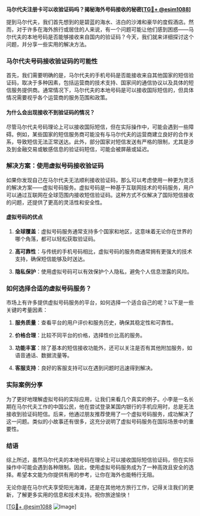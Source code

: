 **马尔代夫注册卡可以收验证码吗？揭秘海外号码接收的秘密[[TG💪+ @esim1088](https://t.me/s/esim1088)]**

提到马尔代夫，我们首先想到的是碧蓝的海水、洁白的沙滩和豪华的度假酒店。然而，对于许多在海外旅行或居住的人来说，有一个问题可能让他们感到困惑——马尔代夫的本地号码是否能够接收来自国内的验证码？今天，我们就来详细探讨这个问题，并分享一些实用的解决方法。

### 马尔代夫号码接收验证码的可能性

首先，我们需要明确的是，马尔代夫的手机号码是否能接收来自其他国家的短信验证码，取决于多种因素，包括运营商的技术支持、国家间的通信协议以及具体的短信服务提供商。通常情况下，马尔代夫的本地号码是可以接收国际短信的，但具体情况需要视乎各个运营商的服务范围和政策。

#### 为什么会出现接收不到验证码的情况？

尽管马尔代夫号码理论上可以接收国际短信，但在实际操作中，可能会遇到一些障碍。例如，某些国家的短信服务商可能没有与马尔代夫的运营商建立良好的合作关系，导致短信无法正常送达。此外，部分国家对短信发送有严格的限制，尤其是涉及到金融交易或敏感信息的验证码短信，可能会被屏蔽或延迟。

### 解决方案：使用虚拟号码接收验证码

如果你发现自己在马尔代夫无法顺利接收验证码，那么可以考虑使用一种更为灵活的解决方案——虚拟号码服务。虚拟号码是一种基于互联网技术的号码服务，用户可以通过互联网在全球范围内接收短信验证码。这种方式不仅解决了国际短信接收的问题，还提供了更高的灵活性和安全性。

#### 虚拟号码的优点

1. **全球覆盖**：虚拟号码服务通常支持多个国家和地区，这意味着无论你在世界的哪个角落，都可以轻松获取验证码。
   
2. **高可靠性**：与传统的手机号码相比，虚拟号码的服务商通常拥有更强大的技术支持，确保短信能够及时送达。

3. **隐私保护**：使用虚拟号码可以有效保护个人隐私，避免个人信息泄露的风险。

### 如何选择合适的虚拟号码服务？

市场上有许多提供虚拟号码服务的平台，如何选择一个适合自己的呢？以下是一些关键的考量因素：

1. **服务质量**：查看平台的用户评价和服务历史，确保其稳定性和可靠性。

2. **价格合理**：比较不同平台的价格，选择性价比高的服务。

3. **功能丰富**：除了基本的短信接收功能外，还可以关注是否有其他附加服务，如语音通话、数据流量等。

4. **客服支持**：良好的客服支持可以在遇到问题时迅速得到解决。

### 实际案例分享

为了更好地理解虚拟号码的实际应用，让我们来看几个真实的例子。小李是一名长期在马尔代夫工作的中国公民，他在尝试登录某国内银行的手机应用时，总是无法接收到验证码短信。后来，他通过朋友推荐使用了一个虚拟号码服务，成功解决了这一问题。类似的小故事还有很多，这充分说明了虚拟号码服务在国际场景中的重要性。

### 结语

综上所述，虽然马尔代夫的本地号码在理论上可以接收国际短信验证码，但在实际操作中可能会遇到各种限制。因此，使用虚拟号码服务成为了一种高效且安全的选择。希望本文能为你提供有用的参考，让你在海外也能畅行无阻。

无论你是在马尔代夫享受阳光海滩，还是在其他地方旅行工作，记得关注我们的更新，了解更多实用的信息和技术支持。祝你旅途愉快！

[[TG💪+ @esim1088](https://t.me/s/esim1088) ![Image](https://i.postimg.cc/4NQfJmqS/Snipaste-2025-05-13-00-14-12.png)]